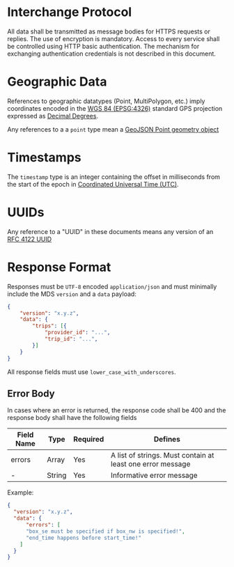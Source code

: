 # Interchange Protocol
All data shall be transmitted as message bodies for HTTPS requests or replies. The use of encryption is mandatory. Access to every service shall be controlled using HTTP basic authentication. The mechanism for exchanging authentication credentials is not described in this document.

# Geographic Data

References to geographic datatypes (Point, MultiPolygon, etc.) imply coordinates encoded in the [WGS 84 (EPSG:4326)](https://en.wikipedia.org/wiki/World_Geodetic_System) standard GPS projection expressed as [Decimal Degrees](https://en.wikipedia.org/wiki/Decimal_degrees).

Any references to a a `point` type mean a [GeoJSON Point geometry object](https://tools.ietf.org/html/rfc7946#section-3.1.2)

# Timestamps

The `timestamp` type is an integer containing the offset in milliseconds from the start of the epoch in [Coordinated Universal Time (UTC)](https://www.nhc.noaa.gov/aboututc.shtml).

[ts]: #timestamps

# UUIDs

Any reference to a "UUID" in these documents means any version of an [RFC 4122 UUID](https://tools.ietf.org/html/rfc4122)

# Response Format

Responses must be `UTF-8` encoded `application/json` and must minimally include the MDS `version` and a `data` payload:

```json
{
    "version": "x.y.z",
    "data": {
        "trips": [{
            "provider_id": "...",
            "trip_id": "...",
        }]
    }
}
```
All response fields must use `lower_case_with_underscores`.

## Error Body
In cases where an error is returned, the response code shall be 400 and the response body shall have the following fields

Field Name        | Type      | Required  | Defines
------------------| --------- | --------- | --------
errors            | Array     | Yes       | A list of strings. Must contain at least one error message
\-                | String    | Yes       | Informative error message

Example:
```json
{
  "version": "x.y.z",
  "data": {
      "errors": [
      "box_se must be specified if box_nw is specified!",
      "end_time happens before start_time!"
    ]
  }
}
```
